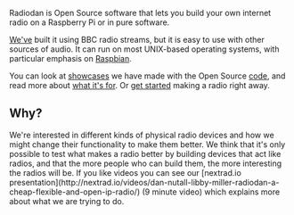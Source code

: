 Radiodan is Open Source software that lets you build your own internet radio on
a Raspberry Pi or in pure software.

[We've](/about) built it using BBC radio streams, but it is easy to use
with other sources of audio. It can
run on most UNIX-based operating systems, with particular emphasis on
[Raspbian](http://www.raspbian.org/).

You can look at [showcases](http://radiodan.net/showcase/) we have made with 
the Open Source [code](https://github.com/radiodan), and read more about 
[what it's 
for](http://planb.nicecupoftea.org/2015/01/27/what-is-radiodan-for/). Or [get 
started](/help) making a radio right away.

<h2>Why?</h2>
We're interested in different kinds of physical radio
devices and how we might change their functionality to make them better. We
think that it's only possible to test what makes a radio better by building
devices that act like radios, and that the more people who can build them, the
more interesting the radios will be. If you like videos you can see our
[nextrad.io presentation](http://nextrad.io/videos/dan-nutall-libby-miller-radiodan-a-cheap-flexible-and-open-ip-radio/)
(9 minute video) which explains more about what we are trying to do.

